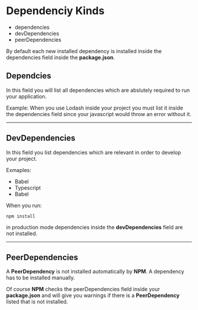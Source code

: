 # Dependenciy Kinds
- dependencies
- devDependencies
- peerDependencies

By default each new installed dependency is installed inside the dependencies field inside the **package.json**.

## Dependcies
In this field you will list all dependencies which are abslutely required to run your application. 

Example:
When you use Lodash inside your project you must list it inside the dependencies field since your javascript would throw an error without it.
___
## DevDependencies
In this field you list dependencies which are relevant in order to develop your project. 

Exmaples:
- Babel
- Typescript
- Babel

When you run: 
```shell
npm install
```
in production mode dependencies inside the **devDependencies** field are not installed.
___
## PeerDependencies
A **PeerDependency** is not installed automatically by **NPM**. A dependency has to be installed manually.

Of course **NPM** checks the peerDependencies field inside your **package.json** and will give you warnings if there is a **PeerDependency** listed that is not installed.
